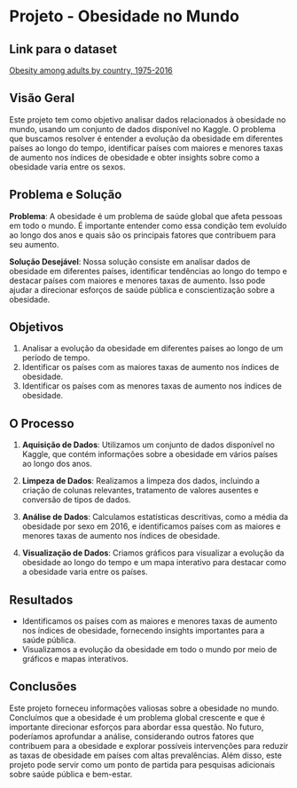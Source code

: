 # Projeto - Obesidade no Mundo

## Link para o dataset

[Obesity among adults by country, 1975-2016](https://www.kaggle.com/amanarora/obesity-among-adults-by-country-19752016/)

## Visão Geral

Este projeto tem como objetivo analisar dados relacionados à obesidade no mundo, usando um conjunto de dados disponível no Kaggle. O problema que buscamos resolver é entender a evolução da obesidade em diferentes países ao longo do tempo, identificar países com maiores e menores taxas de aumento nos índices de obesidade e obter insights sobre como a obesidade varia entre os sexos.


## Problema e Solução

**Problema**: A obesidade é um problema de saúde global que afeta pessoas em todo o mundo. É importante entender como essa condição tem evoluído ao longo dos anos e quais são os principais fatores que contribuem para seu aumento.

**Solução Desejável**: Nossa solução consiste em analisar dados de obesidade em diferentes países, identificar tendências ao longo do tempo e destacar países com maiores e menores taxas de aumento. Isso pode ajudar a direcionar esforços de saúde pública e conscientização sobre a obesidade.

## Objetivos

1. Analisar a evolução da obesidade em diferentes países ao longo de um período de tempo.
2. Identificar os países com as maiores taxas de aumento nos índices de obesidade.
3. Identificar os países com as menores taxas de aumento nos índices de obesidade.

## O Processo

1. **Aquisição de Dados**: Utilizamos um conjunto de dados disponível no Kaggle, que contém informações sobre a obesidade em vários países ao longo dos anos.

2. **Limpeza de Dados**: Realizamos a limpeza dos dados, incluindo a criação de colunas relevantes, tratamento de valores ausentes e conversão de tipos de dados.

3. **Análise de Dados**: Calculamos estatísticas descritivas, como a média da obesidade por sexo em 2016, e identificamos países com as maiores e menores taxas de aumento nos índices de obesidade.

4. **Visualização de Dados**: Criamos gráficos para visualizar a evolução da obesidade ao longo do tempo e um mapa interativo para destacar como a obesidade varia entre os países.

## Resultados

- Identificamos os países com as maiores e menores taxas de aumento nos índices de obesidade, fornecendo insights importantes para a saúde pública.
- Visualizamos a evolução da obesidade em todo o mundo por meio de gráficos e mapas interativos.

## Conclusões

Este projeto forneceu informações valiosas sobre a obesidade no mundo. Concluímos que a obesidade é um problema global crescente e que é importante direcionar esforços para abordar essa questão. No futuro, poderíamos aprofundar a análise, considerando outros fatores que contribuem para a obesidade e explorar possíveis intervenções para reduzir as taxas de obesidade em países com altas prevalências. Além disso, este projeto pode servir como um ponto de partida para pesquisas adicionais sobre saúde pública e bem-estar.

